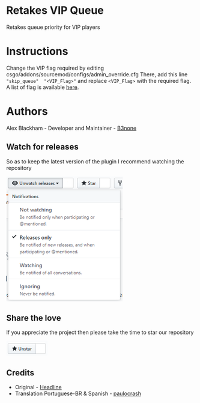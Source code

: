 # Retakes VIP Queue
Retakes queue priority for VIP players

# Instructions
Change the VIP flag required by editing csgo/addons/sourcemod/configs/admin_override.cfg
There, add this line `"skip_queue"	"<VIP_Flag>"` and replace `<VIP_Flag>` with the required flag.
A list of flag is available [here](https://wiki.alliedmods.net/Adding_Admins_(SourceMod)#Levels).

# Authors
Alex Blackham - Developer and Maintainer - [B3none](https://b3none.co.uk/)

## Watch for releases
So as to keep the latest version of the plugin I recommend watching the repository

![Watch releases](https://github.com/b3none/gdprconsent/raw/development/.github/README_ASSETS/watch_releases.png)

## Share the love
If you appreciate the project then please take the time to star our repository

![Star us](https://github.com/b3none/gdprconsent/raw/development/.github/README_ASSETS/star_us.png)

## Credits
* Original - [Headline](https://github.com/Headline)
* Translation Portuguese-BR & Spanish - [paulocrash](https://github.com/paulocrash)
